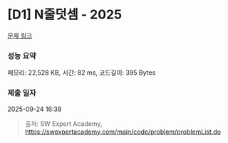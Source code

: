 # [D1] N줄덧셈 - 2025 

[문제 링크](https://swexpertacademy.com/main/code/problem/problemDetail.do?contestProbId=AV5QFZtaAscDFAUq) 

### 성능 요약

메모리: 22,528 KB, 시간: 82 ms, 코드길이: 395 Bytes

### 제출 일자

2025-09-24 16:38



> 출처: SW Expert Academy, https://swexpertacademy.com/main/code/problem/problemList.do